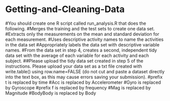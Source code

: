 # Getting-and-Cleaning-Data
#You should create one R script called run_analysis.R that does the following. 
#Merges the training and the test sets to create one data set.
#Extracts only the measurements on the mean and standard deviation for each measurement. 
#Uses descriptive activity names to name the activities in the data set
#Appropriately labels the data set with descriptive variable names. 
#From the data set in step 4, creates a second, independent tidy data set with the average of each variable for each activity and each subject.
##Please upload the tidy data set created in step 5 of the instructions. Please upload your data set as a txt file created with write.table() using row.name=FALSE (do not cut and paste a dataset directly into the text box, as this may cause errors saving your submission).
#prefix t is replaced by time
#Acc is replaced by Accelerometer
#Gyro is replaced by Gyroscope
#prefix f is replaced by frequency
#Mag is replaced by Magnitude
#BodyBody is replaced by Body
